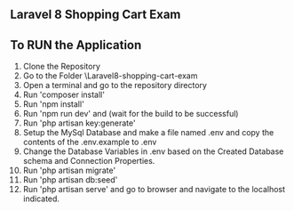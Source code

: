 ## Laravel 8 Shopping Cart Exam
## To RUN the Application
1. Clone the Repository
2. Go to the Folder \Laravel8-shopping-cart-exam
3. Open a terminal and go to the repository directory
4. Run 'composer install'
5. Run 'npm install'
6. Run 'npm run dev' and (wait for the build to be successful)
7. Run 'php artisan key:generate'
8. Setup the MySql Database and make a file named .env and copy the contents of the .env.example to .env
9. Change the Database Variables in .env based on the Created Database schema and Connection Properties.
10. Run 'php artisan migrate'
11. Run 'php artisan db:seed'
12. Run 'php artisan serve' and go to browser and navigate to the localhost indicated.

